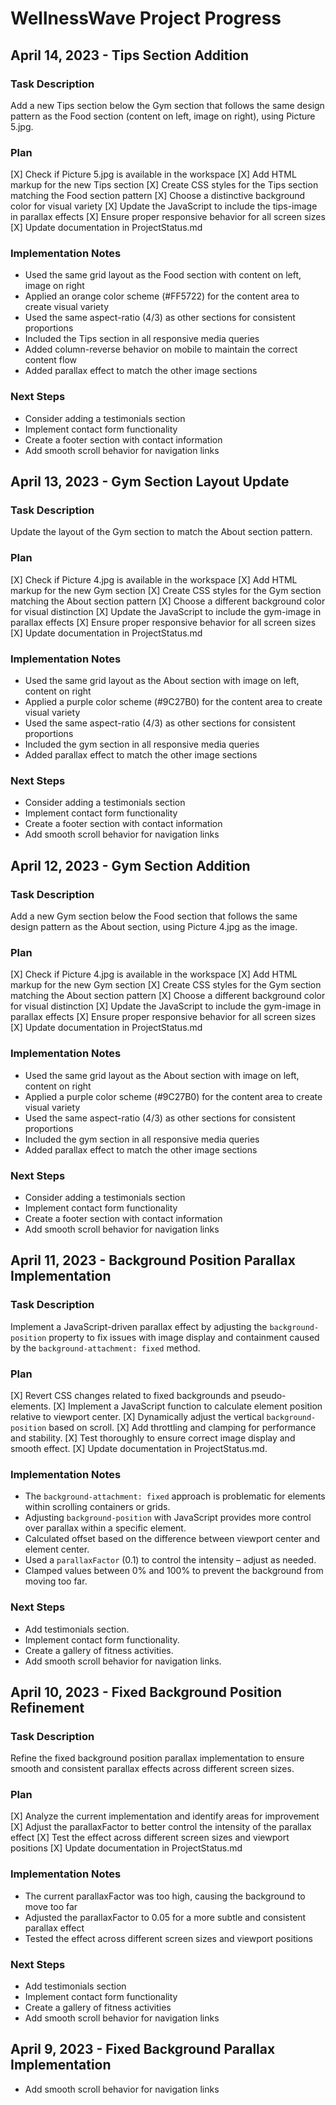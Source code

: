 # WellnessWave Project Progress

## April 14, 2023 - Tips Section Addition

### Task Description
Add a new Tips section below the Gym section that follows the same design pattern as the Food section (content on left, image on right), using Picture 5.jpg.

### Plan
[X] Check if Picture 5.jpg is available in the workspace
[X] Add HTML markup for the new Tips section
[X] Create CSS styles for the Tips section matching the Food section pattern
[X] Choose a distinctive background color for visual variety
[X] Update the JavaScript to include the tips-image in parallax effects
[X] Ensure proper responsive behavior for all screen sizes
[X] Update documentation in ProjectStatus.md

### Implementation Notes
- Used the same grid layout as the Food section with content on left, image on right
- Applied an orange color scheme (#FF5722) for the content area to create visual variety
- Used the same aspect-ratio (4/3) as other sections for consistent proportions
- Included the Tips section in all responsive media queries
- Added column-reverse behavior on mobile to maintain the correct content flow
- Added parallax effect to match the other image sections

### Next Steps
- Consider adding a testimonials section
- Implement contact form functionality
- Create a footer section with contact information
- Add smooth scroll behavior for navigation links

## April 13, 2023 - Gym Section Layout Update

### Task Description
Update the layout of the Gym section to match the About section pattern.

### Plan
[X] Check if Picture 4.jpg is available in the workspace
[X] Add HTML markup for the new Gym section
[X] Create CSS styles for the Gym section matching the About section pattern
[X] Choose a different background color for visual distinction
[X] Update the JavaScript to include the gym-image in parallax effects
[X] Ensure proper responsive behavior for all screen sizes
[X] Update documentation in ProjectStatus.md

### Implementation Notes
- Used the same grid layout as the About section with image on left, content on right
- Applied a purple color scheme (#9C27B0) for the content area to create visual variety
- Used the same aspect-ratio (4/3) as other sections for consistent proportions
- Included the gym section in all responsive media queries
- Added parallax effect to match the other image sections

### Next Steps
- Consider adding a testimonials section
- Implement contact form functionality
- Create a footer section with contact information
- Add smooth scroll behavior for navigation links

## April 12, 2023 - Gym Section Addition

### Task Description
Add a new Gym section below the Food section that follows the same design pattern as the About section, using Picture 4.jpg as the image.

### Plan
[X] Check if Picture 4.jpg is available in the workspace
[X] Add HTML markup for the new Gym section
[X] Create CSS styles for the Gym section matching the About section pattern
[X] Choose a different background color for visual distinction
[X] Update the JavaScript to include the gym-image in parallax effects
[X] Ensure proper responsive behavior for all screen sizes
[X] Update documentation in ProjectStatus.md

### Implementation Notes
- Used the same grid layout as the About section with image on left, content on right
- Applied a purple color scheme (#9C27B0) for the content area to create visual variety
- Used the same aspect-ratio (4/3) as other sections for consistent proportions
- Included the gym section in all responsive media queries
- Added parallax effect to match the other image sections

### Next Steps
- Consider adding a testimonials section
- Implement contact form functionality
- Create a footer section with contact information
- Add smooth scroll behavior for navigation links

## April 11, 2023 - Background Position Parallax Implementation

### Task Description
Implement a JavaScript-driven parallax effect by adjusting the `background-position` property to fix issues with image display and containment caused by the `background-attachment: fixed` method.

### Plan
[X] Revert CSS changes related to fixed backgrounds and pseudo-elements.
[X] Implement a JavaScript function to calculate element position relative to viewport center.
[X] Dynamically adjust the vertical `background-position` based on scroll.
[X] Add throttling and clamping for performance and stability.
[X] Test thoroughly to ensure correct image display and smooth effect.
[X] Update documentation in ProjectStatus.md.

### Implementation Notes
- The `background-attachment: fixed` approach is problematic for elements within scrolling containers or grids.
- Adjusting `background-position` with JavaScript provides more control over parallax within a specific element.
- Calculated offset based on the difference between viewport center and element center.
- Used a `parallaxFactor` (0.1) to control the intensity – adjust as needed.
- Clamped values between 0% and 100% to prevent the background from moving too far.

### Next Steps
- Add testimonials section.
- Implement contact form functionality.
- Create a gallery of fitness activities.
- Add smooth scroll behavior for navigation links.

## April 10, 2023 - Fixed Background Position Refinement

### Task Description
Refine the fixed background position parallax implementation to ensure smooth and consistent parallax effects across different screen sizes.

### Plan
[X] Analyze the current implementation and identify areas for improvement
[X] Adjust the parallaxFactor to better control the intensity of the parallax effect
[X] Test the effect across different screen sizes and viewport positions
[X] Update documentation in ProjectStatus.md

### Implementation Notes
- The current parallaxFactor was too high, causing the background to move too far
- Adjusted the parallaxFactor to 0.05 for a more subtle and consistent parallax effect
- Tested the effect across different screen sizes and viewport positions

### Next Steps
- Add testimonials section
- Implement contact form functionality
- Create a gallery of fitness activities
- Add smooth scroll behavior for navigation links

## April 9, 2023 - Fixed Background Parallax Implementation

- Add smooth scroll behavior for navigation links 